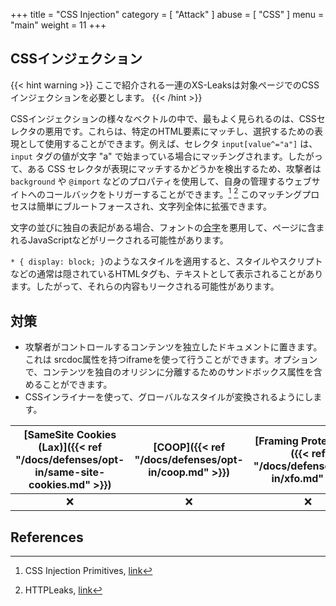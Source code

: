 +++
title = "CSS Injection"
category = [
    "Attack"
]
abuse = [
    "CSS"
]
menu = "main"
weight = 11
+++

## CSSインジェクション

{{< hint warning >}}
ここで紹介される一連のXS-Leaksは対象ページでのCSSインジェクションを必要とします。
{{< /hint >}}

CSSインジェクションの様々なベクトルの中で、最もよく見られるのは、CSSセレクタの悪用です。これらは、特定のHTML要素にマッチし、選択するための表現として使用することができます。例えば、セレクタ `input[value^="a"]` は、`input` タグの値が文字 "a" で始まっている場合にマッチングされます。したがって、ある CSS セレクタが表現にマッチするかどうかを検出するため、攻撃者は `background` や `@import` などのプロパティを使用して、自身の管理するウェブサイトへのコールバックをトリガーすることができます。[^1] [^2] このマッチングプロセスは簡単にブルートフォースされ、文字列全体に拡張できます。

文字の並びに独自の表記がある場合、フォントの[合字](https://wikipedia.org/wiki/Ligature_(writing))を悪用して、ページに含まれるJavaScriptなどがリークされる可能性があります。

`* { display: block; }`のようなスタイルを適用すると、スタイルやスクリプトなどの通常は隠されているHTMLタグも、テキストとして表示されることがあります。したがって、それらの内容もリークされる可能性があります。

## 対策

- 攻撃者がコントロールするコンテンツを独立したドキュメントに置きます。これは srcdoc属性を持つiframeを使って行うことができます。オプションで、コンテンツを独自のオリジンに分離するためのサンドボックス属性を含めることができます。
- CSSインライナーを使って、グローバルなスタイルが変換されるようにします。

| [SameSite Cookies (Lax)]({{< ref "/docs/defenses/opt-in/same-site-cookies.md" >}}) | [COOP]({{< ref "/docs/defenses/opt-in/coop.md" >}}) | [Framing Protections]({{< ref "/docs/defenses/opt-in/xfo.md" >}}) |                  [Isolation Policies]({{< ref "/docs/defenses/isolation-policies" >}})                   |
| :--------------------------------------------------------------------------------: | :-------------------------------------------------: | :---------------------------------------------------------------: | :------------------------------------------------------------------------------------------------------: |
|                                         ❌                                          |                          ❌                          |                                 ❌                                 | ❌  |
## References
[^1]: CSS Injection Primitives, [link](https://x-c3ll.github.io/posts/CSS-Injection-Primitives/)
[^2]: HTTPLeaks, [link](https://github.com/cure53/HTTPLeaks/)
[^3]: Font ligatures, [link](https://sekurak.pl/wykradanie-danych-w-swietnym-stylu-czyli-jak-wykorzystac-css-y-do-atakow-na-webaplikacje/)
